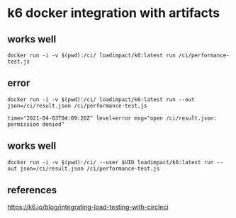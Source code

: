 # k6 docker integration with artifacts
## works well
```
docker run -i -v $(pwd):/ci/ loadimpact/k6:latest run /ci/performance-test.js
```

## error

```
docker run -i -v $(pwd):/ci/ loadimpact/k6:latest run --out json=/ci/result.json /ci/performance-test.js
```

`time="2021-04-03T04:09:20Z" level=error msg="open /ci/result.json: permission denied"`

## works well

```
docker run -i -v $(pwd):/ci/ --user $UID loadimpact/k6:latest run --out json=/ci/result.json /ci/performance-test.js
```

## references

https://k6.io/blog/integrating-load-testing-with-circleci
